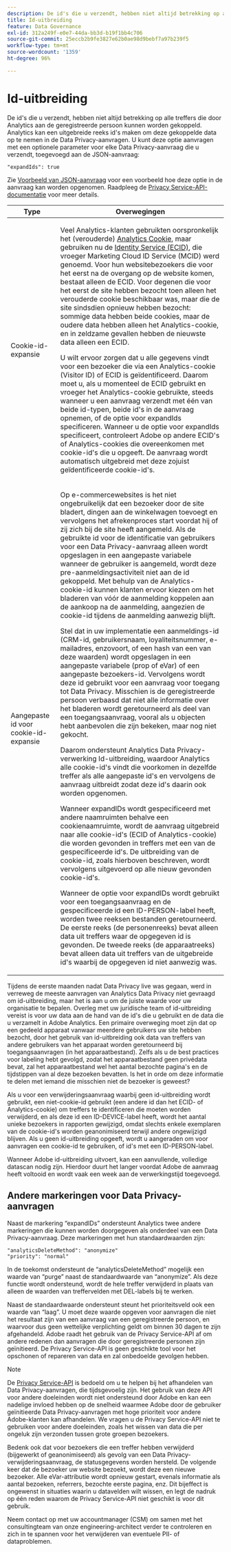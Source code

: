 ```yaml
---
description: De id's die u verzendt, hebben niet altijd betrekking op alle treffers die door Analytics aan de geregistreerde persoon kunnen worden gekoppeld. Analytics kan een uitgebreide reeks id's maken om deze gekoppelde data op te nemen in de Data Privacy-aanvragen. U kunt deze optie aanvragen met een optionele parameter voor elke Data Privacy-aanvraag die u verzendt, toegevoegd aan de JSON-aanvraag
title: Id-uitbreiding
feature: Data Governance
exl-id: 312a249f-e0e7-44da-bb3d-b19f1bb4c706
source-git-commit: 25eccb2b9fe3827e62b0ae98d9bebf7a97b239f5
workflow-type: tm+mt
source-wordcount: '1359'
ht-degree: 96%

---
```


# Id-uitbreiding

De id&#39;s die u verzendt, hebben niet altijd betrekking op alle treffers die door Analytics aan de geregistreerde persoon kunnen worden gekoppeld. Analytics kan een uitgebreide reeks id&#39;s maken om deze gekoppelde data op te nemen in de Data Privacy-aanvragen. U kunt deze optie aanvragen met een optionele parameter voor elke Data Privacy-aanvraag die u verzendt, toegevoegd aan de JSON-aanvraag:

```
"expandIds": true
```

Zie [Voorbeeld van JSON-aanvraag](/help/admin/c-data-governance/gdpr-submit-access-delete.md#sample-json-request) voor een voorbeeld hoe deze optie in de aanvraag kan worden opgenomen. Raadpleeg de [Privacy Service-API-documentatie](https://experienceleague.adobe.com/docs/experience-platform/privacy/api/overview.html?lang=en) voor meer details.

<table id="table_A10CA8DC8C1643CF84A4DF30A6740D51"> 
 <thead> 
  <tr> 
   <th colname="col1" class="entry"> Type </th> 
   <th colname="col2" class="entry"> Overwegingen </th> 
  </tr> 
 </thead>
 <tbody> 
  <tr> 
   <td colname="col1"> <p>Cookie-id-expansie </p> </td> 
   <td colname="col2"> <p>Veel Analytics-klanten gebruikten oorspronkelijk het (verouderde) <a href="https://experienceleague.adobe.com/docs/core-services/interface/ec-cookies/cookies-privacy.html">Analytics Cookie</a>, maar gebruiken nu de <a href="https://experienceleague.adobe.com/docs/id-service/using/home.html">Identity Service (ECID)</a>, die vroeger Marketing Cloud ID Service (MCID) werd genoemd. Voor hun websitebezoekers die voor het eerst na de overgang op de website komen, bestaat alleen de ECID. Voor degenen die voor het eerst de site hebben bezocht toen alleen het verouderde cookie beschikbaar was, maar die de site sindsdien opnieuw hebben bezocht: sommige data hebben beide cookies, maar de oudere data hebben alleen het Analytics-cookie, en in zeldzame gevallen hebben de nieuwste data alleen een ECID. </p> <p>U wilt ervoor zorgen dat u alle gegevens vindt voor een bezoeker die via een Analytics-cookie (Visitor ID) of ECID is geïdentificeerd. Daarom moet u, als u momenteel de ECID gebruikt en vroeger het Analytics-cookie gebruikte, steeds wanneer u een aanvraag verzendt met één van beide id-typen, beide id's in de aanvraag opnemen, of de optie voor expandIds specificeren. Wanneer u de optie voor expandIds specificeert, controleert Adobe op andere ECID's of Analytics-cookies die overeenkomen met cookie-id's die u opgeeft. De aanvraag wordt automatisch uitgebreid met deze zojuist geïdentificeerde cookie-id's. </p> </td> 
  </tr> 
  <tr> 
   <td colname="col1"> <p>Aangepaste id voor cookie-id-expansie </p> </td> 
   <td colname="col2"> <p>Op e-commercewebsites is het niet ongebruikelijk dat een bezoeker door de site bladert, dingen aan de winkelwagen toevoegt en vervolgens het afrekenproces start voordat hij of zij zich bij de site heeft aangemeld. Als de gebruikte id voor de identificatie van gebruikers voor een Data Privacy-aanvraag alleen wordt opgeslagen in een aangepaste variabele wanneer de gebruiker is aangemeld, wordt deze pre-aanmeldingsactiviteit niet aan de id gekoppeld. Met behulp van de Analytics-cookie-id kunnen klanten ervoor kiezen om het bladeren van vóór de aanmelding koppelen aan de aankoop na de aanmelding, aangezien de cookie-id tijdens de aanmelding aanwezig blijft. </p> <p>Stel dat in uw implementatie een aanmeldings-id (CRM-id, gebruikersnaam, loyaliteitsnummer, e-mailadres, enzovoort, of een hash van een van deze waarden) wordt opgeslagen in een aangepaste variabele (prop of eVar) of een aangepaste bezoekers-id. Vervolgens wordt deze id gebruikt voor een aanvraag voor toegang tot Data Privacy. Misschien is de geregistreerde persoon verbaasd dat niet alle informatie over het bladeren wordt geretourneerd als deel van een toegangsaanvraag, vooral als u objecten hebt aanbevolen die zijn bekeken, maar nog niet gekocht. </p> <p>Daarom ondersteunt Analytics Data Privacy-verwerking Id-uitbreiding, waardoor Analytics alle cookie-id's vindt die voorkomen in dezelfde treffer als alle aangepaste id's en vervolgens de aanvraag uitbreidt zodat deze id's daarin ook worden opgenomen. </p> <p>Wanneer expandIDs wordt gespecificeerd met andere naamruimten behalve een cookienaamruimte, wordt de aanvraag uitgebreid naar alle cookie-id's (ECID of Analytics-cookie) die worden gevonden in treffers met een van de gespecificeerde id's. De uitbreiding van de cookie-id, zoals hierboven beschreven, wordt vervolgens uitgevoerd op alle nieuw gevonden cookie-id's. </p> <p>Wanneer de optie voor expandIDs wordt gebruikt voor een toegangsaanvraag en de gespecificeerde id een ID-PERSON-label heeft, worden twee reeksen bestanden geretourneerd. De eerste reeks (de personenreeks) bevat alleen data uit treffers waar de opgegeven id is gevonden. De tweede reeks (de apparaatreeks) bevat alleen data uit treffers van de uitgebreide id's waarbij de opgegeven id niet aanwezig was. </p> </td> 
  </tr> 
 </tbody> 
</table>

Tijdens de eerste maanden nadat Data Privacy live was gegaan, werd in verreweg de meeste aanvragen van Analytics Data Privacy niet gevraagd om id-uitbreiding, maar het is aan u om de juiste waarde voor uw organisatie te bepalen. Overleg met uw juridische team of id-uitbreiding vereist is voor uw data aan de hand van de id&#39;s die u gebruikt en de data die u verzamelt in Adobe Analytics. Een primaire overweging moet zijn dat op een gedeeld apparaat vanwaar meerdere gebruikers uw site hebben bezocht, door het gebruik van id-uitbreiding ook data van treffers van andere gebruikers van het apparaat worden geretourneerd bij toegangsaanvragen (in het apparaatbestand). Zelfs als u de best practices voor labeling hebt gevolgd, zodat het apparaatbestand geen privédata bevat, zal het apparaatbestand wel het aantal bezochte pagina&#39;s en de tijdstippen van al deze bezoeken bevatten. Is het in orde om deze informatie te delen met iemand die misschien niet de bezoeker is geweest?

Als u voor een verwijderingsaanvraag waarbij geen id-uitbreiding wordt gebruikt, een niet-cookie-id gebruikt (een andere id dan het ECID- of Analytics-cookie) om treffers te identificeren die moeten worden verwijderd, en als deze id een ID-DEVICE-label heeft, wordt het aantal unieke bezoekers in rapporten gewijzigd, omdat slechts enkele exemplaren van de cookie-id&#39;s worden geanonimiseerd terwijl andere ongewijzigd blijven. Als u geen id-uitbreiding opgeeft, wordt u aangeraden om voor aanvragen een cookie-id te gebruiken, of id&#39;s met een ID-PERSON-label.

Wanneer Adobe id-uitbreiding uitvoert, kan een aanvullende, volledige datascan nodig zijn. Hierdoor duurt het langer voordat Adobe de aanvraag heeft voltooid en wordt vaak een week aan de verwerkingstijd toegevoegd.

## Andere markeringen voor Data Privacy-aanvragen

Naast de markering “expandIDs” ondersteunt Analytics twee andere markeringen die kunnen worden doorgegeven als onderdeel van een Data Privacy-aanvraag. Deze markeringen met hun standaardwaarden zijn:

```
"analyticsDeleteMethod": "anonymize"
"priority": "normal"
```

In de toekomst ondersteunt de “analyticsDeleteMethod” mogelijk een waarde van “purge” naast de standaardwaarde van “anonymize”. Als deze functie wordt ondersteund, wordt de hele treffer verwijderd in plaats van alleen de waarden van treffervelden met DEL-labels bij te werken.

Naast de standaardwaarde ondersteunt steunt het prioriteitsveld ook een waarde van “laag”. U moet deze waarde opgeven voor aanvragen die niet het resultaat zijn van een aanvraag van een geregistreerde persoon, en waarvoor dus geen wettelijke verplichting geldt om binnen 30 dagen te zijn afgehandeld. Adobe raadt het gebruik van de Privacy Service-API af om andere redenen dan aanvragen die door geregistreerde personen zijn geïnitieerd. De Privacy Service-API is geen geschikte tool voor het opschonen of repareren van data en zal onbedoelde gevolgen hebben.

>[!NOTE]
>
>De [Privacy Service-API](https://experienceleague.adobe.com/docs/experience-platform/privacy/api/overview.html?lang=en) is bedoeld om u te helpen bij het afhandelen van Data Privacy-aanvragen, die tijdsgevoelig zijn. Het gebruik van deze API voor andere doeleinden wordt niet ondersteund door Adobe en kan een nadelige invloed hebben op de snelheid waarmee Adobe door de gebruiker geïnitieerde Data Privacy-aanvragen met hoge prioriteit voor andere Adobe-klanten kan afhandelen. We vragen u de Privacy Service-API niet te gebruiken voor andere doeleinden, zoals het wissen van data die per ongeluk zijn verzonden tussen grote groepen bezoekers.

Bedenk ook dat voor bezoekers die een treffer hebben verwijderd (bijgewerkt of geanonimiseerd) als gevolg van een Data Privacy-verwijderingsaanvraag, de statusgegevens worden hersteld. De volgende keer dat de bezoeker uw website bezoekt, wordt deze een nieuwe bezoeker. Alle eVar-attributie wordt opnieuw gestart, evenals informatie als aantal bezoeken, referrers, bezochte eerste pagina, enz. Dit bijeffect is ongewenst in situaties waarin u datavelden wilt wissen, en legt de nadruk op één reden waarom de Privacy Service-API niet geschikt is voor dit gebruik.

Neem contact op met uw accountmanager (CSM) om samen met het consultingteam van onze engineering-architect verder te controleren en zich in te spannen voor het verwijderen van eventuele PII- of dataproblemen.
